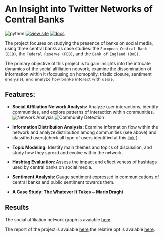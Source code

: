 # An Insight into Twitter Networks of Central Banks  

![python](https://img.shields.io/badge/python-3.9-green?style=flat)
[![view site](https://img.shields.io/badge/view%20site-graph-blue?style=flat&link=https://andreramolivaz.github.io/CT0540-graph/)](https://andreramolivaz.github.io/BankTweetBiosphere/)
[![docs](https://img.shields.io/badge/docs-paper-blue?style=flat&link=https://andreramolivaz.github.io/CT0540-graph/)](https://github.com/andreramolivaz/ecb_boe_fed-social_network_analysis/blob/main/report/article_3.pdf)

The project focuses on studying the presence of banks on social media, using three central banks as case studies: the `European Central Bank (ECB)`, the `Federal Reserve (FED)`, and the `Bank of England (BoE)`.

The primary objective of this project is to gain insights into the intricate dynamics of the social affiliation network, examine the dissemination of information within it (focousing on homophily, triadic closure, sentiment analysis), and analyze how banks interact with users.

## Features:

- **Social Affiliation Network Analysis:** Analyze user interactions, identify communities, and explore patterns of interaction within communities.
  ![Network Analysis](https://raw.githubusercontent.com/andreramolivaz/Social_Network_Analysis/gephi/output/Schermata%202023-06-21%20alle%2009.48.33.png)
  ![Community Detection](https://raw.githubusercontent.com/andreramolivaz/Social_Network_Analysis/gephi/output/Schermata%202023-06-21%20alle%2009.48.23.png)

- **Information Distribution Analysis:** Examine information flow within the network and analyze distribution among communities (see above) and classified users(check all type of users identified at this [link](https://andreramolivaz.github.io/BankTweetBiosphere/) ). 
- **Topic Modeling:** Identify main themes and topics of discussion, and study how they spread and evolve within the network. 

- **Hashtag Evaluation:** Assess the impact and effectiveness of hashtags used by central banks on social media. 

- **Sentiment Analysis:** Gauge sentiment expressed in communications of central banks and public sentiment towards them. 

- **A Case Study: The Whatever It Takes ~ Mario Draghi**



## Results

The social affiliation network graph is avaiable [here](https://andreramolivaz.github.io/BankTweetBiosphere/).

The report of the project is avaiable [here](https://github.com/andreramolivaz/ecb_boe_fed-social_network_analysis/blob/main/report/article_3.pdf),the relative ppt is avaiable [here](https://github.com/andreramolivaz/ecb_boe_fed-social_network_analysis/blob/main/report/SNA.pdf).


 
